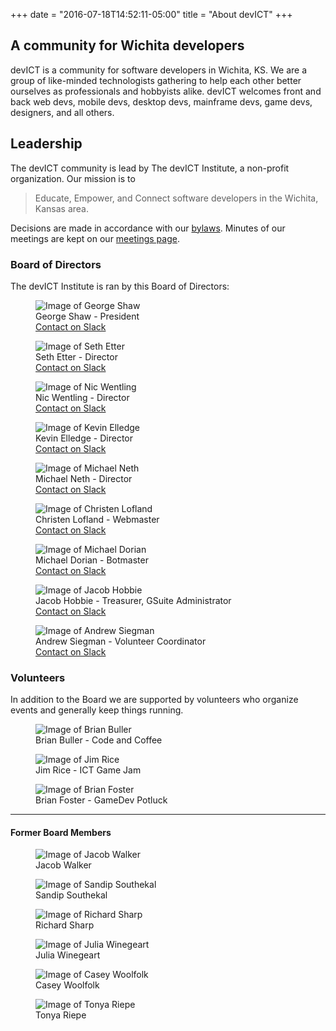 +++
date = "2016-07-18T14:52:11-05:00"
title = "About devICT"
+++

## A community for Wichita developers
devICT is a community for software developers in Wichita, KS. We are a group of
like-minded technologists gathering to help each other better ourselves as
professionals and hobbyists alike. devICT welcomes front and back web devs,
mobile devs, desktop devs, mainframe devs, game devs, designers, and all
others.

## Leadership

The devICT community is lead by The devICT Institute, a non-profit
organization. Our mission is to

> Educate, Empower, and Connect software developers in the Wichita, Kansas area.

Decisions are made in accordance with our
[bylaws](https://docs.google.com/document/d/1vEtJgGcpVkMWQHNsJzbeFwaUEOnwUWkh43abSOvS0JE/edit?usp=sharing).
Minutes of our meetings are kept on our [meetings page](/meetings/).

### Board of Directors

The devICT Institute is ran by this Board of Directors:

<div class="leadership row">
  <div class="col-sm-6 col-md-4">
    <figure class="figure">
      <img src="/images/leadership/george-shaw.jpg" class="figure-img img-responsive img-rounded" alt="Image of George Shaw" />
      <figcaption class="figure-caption">George Shaw - President<br /><a href="https://devict.slack.com/messages/@@george.shaw">Contact on Slack</a></figcaption>
    </figure>
  </div>
  <div class="col-sm-6 col-md-4">
    <figure class="figure">
      <img src="/images/leadership/seth-etter.jpg" class="figure-img img-responsive img-rounded" alt="Image of Seth Etter" />
      <figcaption class="figure-caption">Seth Etter - Director<br /><a href="https://devict.slack.com/messages/@sethetter">Contact on Slack</a></figcaption>
    </figure>
  </div>
  <div class="col-sm-6 col-md-4">
    <figure class="figure">
      <img src="/images/leadership/nic-wentling.jpg" class="figure-img img-responsive img-rounded" alt="Image of Nic Wentling" />
      <figcaption class="figure-caption">Nic Wentling - Director<br /><a href="https://devict.slack.com/messages/@nwentling5">Contact on Slack</a></figcaption>
    </figure>
  </div>
  <div class="col-sm-6 col-md-4">
    <figure class="figure">
      <img src="/images/leadership/kevin-elledge.jpg" class="figure-img img-responsive img-rounded" alt="Image of Kevin Elledge" />
      <figcaption class="figure-caption">Kevin Elledge - Director<br /><a href="https://devict.slack.com/messages/@kelledge">Contact on Slack</a></figcaption>
    </figure>
  </div>
  <div class="col-sm-6 col-md-4">
    <figure class="figure">
      <img src="/images/leadership/michael-neth.jpg" class="figure-img img-responsive img-rounded" alt="Image of Michael Neth" />
      <figcaption class="figure-caption">Michael Neth - Director<br /><a href="https://devict.slack.com/messages/@infernocloud">Contact on Slack</a></figcaption>
    </figure>
  </div>
  <div class="col-sm-6 col-md-4">
    <figure class="figure">
      <img src="/images/leadership/christen-lofland.jpg" class="figure-img img-responsive img-rounded" alt="Image of Christen Lofland" />
      <figcaption class="figure-caption">Christen Lofland - Webmaster<br /><a href="https://devict.slack.com/messages/@chrisl8">Contact on Slack</a></figcaption>
    </figure>
  </div>
  <div class="col-sm-6 col-md-4">
    <figure class="figure">
      <img src="/images/leadership/michael-dorian.jpg" class="figure-img img-responsive img-rounded" alt="Image of Michael Dorian" />
      <figcaption class="figure-caption">Michael Dorian - Botmaster<br /><a href="https://devict.slack.com/messages/@doby162">Contact on Slack</a></figcaption>
    </figure>
  </div>
  <div class="col-sm-6 col-md-4">
    <figure class="figure">
      <img src="/images/leadership/jacob-hobbie.png" class="figure-img img-responsive img-rounded" alt="Image of Jacob Hobbie" />
      <figcaption class="figure-caption">Jacob Hobbie - Treasurer, GSuite Administrator<br /><a href="https://devict.slack.com/messages/@hobbiej">Contact on Slack</a></figcaption>
    </figure>
  </div>
  <div class="col-sm-6 col-md-4">
    <figure class="figure">
      <img src="/images/leadership/andrew-siegman.jpg" class="figure-img img-responsive img-rounded" alt="Image of Andrew Siegman" />
      <figcaption class="figure-caption">Andrew Siegman - Volunteer Coordinator<br /><a href="https://devict.slack.com/messages/@blunket">Contact on Slack</a></figcaption>
    </figure>
  </div>
</div>

### Volunteers

In addition to the Board we are supported by volunteers who organize events and
generally keep things running.

<div class="leadership row">
  <div class="col-sm-6 col-md-3">
    <figure class="figure">
      <img src="/images/leadership/brian-buller.jpg" class="figure-img img-responsive img-rounded" alt="Image of Brian Buller" />
      <figcaption class="figure-caption">Brian Buller - Code and Coffee</figcaption>
    </figure>
  </div>
  <div class="col-sm-6 col-md-3">
    <figure class="figure">
      <img src="/images/leadership/jim-rice.jpg" class="figure-img img-responsive img-rounded" alt="Image of Jim Rice" />
      <figcaption class="figure-caption">Jim Rice - ICT Game Jam</figcaption>
    </figure>
  </div>
  <div class="col-sm-6 col-md-3">
    <figure class="figure">
      <img src="/images/leadership/brian-foster.jpg" class="figure-img img-responsive img-rounded" alt="Image of Brian Foster" />
      <figcaption class="figure-caption">Brian Foster - GameDev Potluck</figcaption>
    </figure>
  </div>
</div>

<hr/>

#### Former Board Members

<div class="leadership row">
  <div class="col-sm-6 col-md-2">
    <figure class="figure">
      <img src="/images/leadership/jacob-walker.png" class="figure-img img-responsive img-rounded" alt="Image of Jacob Walker" />
      <figcaption class="figure-caption">Jacob Walker</figcaption>
    </figure>
  </div>
  <div class="col-sm-6 col-md-2">
    <figure class="figure">
      <img src="/images/leadership/sandip-southekal.jpg" class="figure-img img-responsive img-rounded" alt="Image of Sandip Southekal" />
      <figcaption class="figure-caption">Sandip Southekal</figcaption>
    </figure>
  </div>
  <div class="col-sm-6 col-md-2">
    <figure class="figure">
      <img src="/images/leadership/richard-sharp.jpg" class="figure-img img-responsive img-rounded" alt="Image of Richard Sharp" />
      <figcaption class="figure-caption">Richard Sharp</figcaption>
    </figure>
  </div>
  <div class="col-sm-6 col-md-2">
    <figure class="figure">
      <img src="/images/leadership/julia-winegeart.jpg" class="figure-img img-responsive img-rounded" alt="Image of Julia Winegeart" />
      <figcaption class="figure-caption">Julia Winegeart</figcaption>
    </figure>
  </div>
  <div class="col-sm-6 col-md-2">
    <figure class="figure">
      <img src="/images/leadership/casey-woolfolk.jpg" class="figure-img img-responsive img-rounded" alt="Image of Casey Woolfolk" />
      <figcaption class="figure-caption">Casey Woolfolk</figcaption>
    </figure>
  </div>
  <div class="col-sm-6 col-md-2">
    <figure class="figure">
      <img src="/images/leadership/tonya-riepe.jpg" class="figure-img img-responsive img-rounded" alt="Image of Tonya Riepe" />
      <figcaption class="figure-caption">Tonya Riepe</figcaption>
    </figure>
  </div>
</div>
